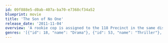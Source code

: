 ```yaml
---
id: 09f888e5-d0ab-407a-ba70-e7368cf34a52
blueprint: movie
title: 'The Son of No One'
release_date: '2011-11-04'
overview: 'A rookie cop is assigned to the 118 Precinct in the same district where he grew up. The Precinct Captain starts receiving letters about two unsolved murders that happened many years ago in the housing projects when the rookie cop was just a kid. These letters bring back bad memories and old secrets that begin to threaten his career and break up his family.'
genres: '[{"id": 18, "name": "Drama"}, {"id": 53, "name": "Thriller"}, {"id": 80, "name": "Crime"}]'
---
```

